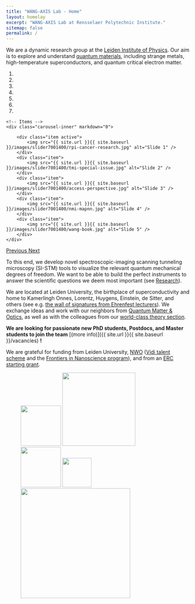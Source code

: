 ```yaml
---
title: "WANG-AXIS Lab - Home"
layout: homelay
excerpt: "WANG-AXIS Lab at Rensselaer Polytechnic Institute."
sitemap: false
permalink: /
---
```


We are a dynamic research group at the [Leiden Institute of Physics](http://www.physics.leidenuniv.nl). Our aim is to explore and understand [quantum materials](http://condensedconcepts.blogspot.nl/2013/05/what-is-quantum-matter.html), including strange metals, high-temperature superconductors, and quantum critical electron matter.


<div markdown="0" id="carousel" class="carousel slide" data-ride="carousel" data-interval="5000" data-pause="hover" >
    <!-- Menu -->
    <ol class="carousel-indicators">
        <li data-target="#carousel" data-slide-to="0" class="active"></li>
        <li data-target="#carousel" data-slide-to="1"></li>
        <li data-target="#carousel" data-slide-to="2"></li>
        <li data-target="#carousel" data-slide-to="3"></li>
        <li data-target="#carousel" data-slide-to="4"></li>
        <li data-target="#carousel" data-slide-to="5"></li>
        <li data-target="#carousel" data-slide-to="6"></li>
    </ol>

    <!-- Items -->
    <div class="carousel-inner" markdown="0">

        <div class="item active">
            <img src="{{ site.url }}{{ site.baseurl }}/images/slider7001400/rpi-cancer-research.jpg" alt="Slide 1" />
        </div>
        <div class="item">
            <img src="{{ site.url }}{{ site.baseurl }}/images/slider7001400/tmi-special-issue.jpg" alt="Slide 2" />
        </div>
        <div class="item">
            <img src="{{ site.url }}{{ site.baseurl }}/images/slider7001400/access-perspective.jpg" alt="Slide 3" />
        </div>
        <div class="item">
            <img src="{{ site.url }}{{ site.baseurl }}/images/slider7001400/nmi-mapnn.jpg" alt="Slide 4" />
        </div>
        <div class="item">
            <img src="{{ site.url }}{{ site.baseurl }}/images/slider7001400/wang-book.jpg" alt="Slide 5" />
        </div>
    </div>
  <a class="left carousel-control" href="#carousel" role="button" data-slide="prev">
    <span class="glyphicon glyphicon-chevron-left" aria-hidden="true"></span>
    <span class="sr-only">Previous</span>
  </a>
  <a class="right carousel-control" href="#carousel" role="button" data-slide="next">
    <span class="glyphicon glyphicon-chevron-right" aria-hidden="true"></span>
    <span class="sr-only">Next</span>
  </a>
</div>




To this end, we develop novel spectroscopic-imaging scanning tunneling microscopy (SI-STM) tools to visualize the relevant quantum mechanical degrees of freedom. We want to be able to build the perfect instruments to answer the  scientific questions we deem most important (see [Research](research)).

We are located at Leiden University, the birthplace of superconductivity and home to Kamerlingh Onnes, Lorentz, Huygens, Einstein, de Sitter, and others (see e.g. [the wall of signatures from Ehrenfest lecturers](https://www.lorentz.leidenuniv.nl/history/colloquium/muur_heel.html)). We exchange ideas and work with our neighbors from [Quantum Matter & Optics](http://www.physics.leidenuniv.nl/qo-home), as well as with the colleagues from our [world-class theory section](https://www.lorentz.leidenuniv.nl).

 **We are  looking for passionate new PhD students, Postdocs, and Master students to join the team** [(more info)]({{ site.url }}{{ site.baseurl }}/vacancies) **!**


We are grateful for funding from Leiden University, [NWO](www.nwo.nl) ([Vidi talent scheme](http://www.nwo.nl/en/research-and-results/programmes/Talent+Scheme) and the [Frontiers in Nanoscience program](https://www.universiteitleiden.nl/en/research/research-projects/science/frontiers-of-nanoscience-nanofront)), and from an [ERC starting grant](https://erc.europa.eu/funding/starting-grants).

<figure class="fourth">
  <img src="{{ site.url }}{{ site.baseurl }}/images/logopic/logo-nih.jpg" style="width: 110px">
  <img src="{{ site.url }}{{ site.baseurl }}/images/logopic/logo-ge-hc.png" style="width: 200px">
  <img src="{{ site.url }}{{ site.baseurl }}/images/logopic/logo-hologic.png" style="width: 110px">
  <img src="{{ site.url }}{{ site.baseurl }}/images/logopic/logo-nvidia.png" style="width: 80px">
  <img src="{{ site.url }}{{ site.baseurl }}/images/logopic/logo-rpi.jpg" style="width: 300px">
</figure>

